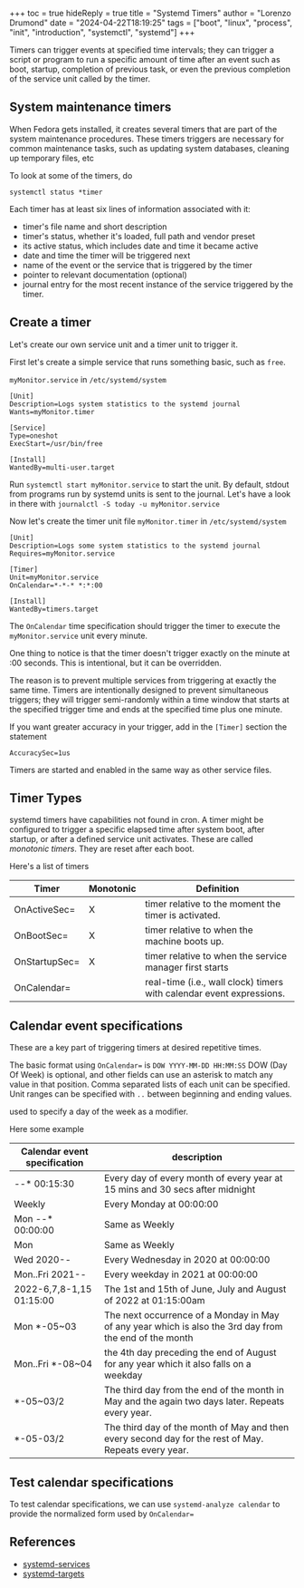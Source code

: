 +++
toc = true
hideReply = true
title = "Systemd Timers"
author = "Lorenzo Drumond"
date = "2024-04-22T18:19:25"
tags = ["boot",  "linux",  "process",  "init",  "introduction",  "systemctl",  "systemd"]
+++


Timers can trigger events at specified time intervals; they can trigger a
script or program to run a specific amount of time after an event such as
boot, startup, completion of previous task, or even the previous completion
of the service unit called by the timer.

## System maintenance timers
When Fedora gets installed, it creates several timers that are part of the system maintenance procedures. These timers triggers are necessary for common maintenance tasks, such as updating system databases, cleaning up temporary files, etc

To look at some of the timers, do
```
systemctl status *timer
```

Each timer has at least six lines of information associated with it:
- timer's file name and short description
- timer's status, whether it's loaded, full path and vendor preset
- its active status, which includes date and time it became active
- date and time the timer will be triggered next
- name of the event or the service that is triggered by the timer
- pointer to relevant documentation (optional)
- journal entry for the most recent instance of the service triggered by the timer.

## Create a timer
Let's create our own service unit and a timer unit to trigger it.

First let's create a simple service that runs something basic, such as `free`.

`myMonitor.service` in `/etc/systemd/system`
```
[Unit]
Description=Logs system statistics to the systemd journal
Wants=myMonitor.timer

[Service]
Type=oneshot
ExecStart=/usr/bin/free

[Install]
WantedBy=multi-user.target
```

Run `systemctl start myMonitor.service` to start the unit.
By default, stdout from programs run by systemd units is sent to the journal. Let's have a look in there with `journalctl -S today -u myMonitor.service`

Now let's create the timer unit file `myMonitor.timer` in `/etc/systemd/system`
```
[Unit]
Description=Logs some system statistics to the systemd journal
Requires=myMonitor.service

[Timer]
Unit=myMonitor.service
OnCalendar=*-*-* *:*:00

[Install]
WantedBy=timers.target
```

The `OnCalendar` time specification should trigger the timer to execute the `myMonitor.service` unit every minute.

One thing to notice is that the timer doesn't trigger exactly on the minute at :00 seconds. This is intentional, but it can be overridden.

The reason is to prevent multiple services from triggering at exactly the
same time. Timers are intentionally designed to prevent simultaneous
triggers; they will trigger semi-randomly within a time window that starts
at the specified trigger time and ends at the specified time plus one
minute.

If you want greater accuracy in your trigger, add in the `[Timer]` section the statement
```
AccuracySec=1us
```

Timers are started and enabled in the same way as other service files.

## Timer Types
systemd timers have capabilities not found in cron. A timer might be configured to trigger a specific elapsed time after system boot, after startup, or after a defined service unit activates. These are called _monotonic timers_. They are reset after each boot.

Here's a list of timers


| Timer              | Monotonic | Definition                                                                     |
|--------------------|-----------|--------------------------------------------------------------------------------|
| OnActiveSec=       | X         | timer relative to the moment the timer is activated.                           |
| OnBootSec=         | X         | timer relative to when the machine boots up.                                   |
| OnStartupSec=      | X         | timer relative to when the service manager first starts                        |
| OnCalendar=        |           | real-time (i.e., wall clock) timers with calendar event expressions.           |

## Calendar event specifications
These are a key part of triggering timers at desired repetitive times.

The basic format using `OnCalendar=` is `DOW YYYY-MM-DD HH:MM:SS`
DOW (Day Of Week) is optional, and other fields can use an asterisk to
match any value in that position. Comma separated lists of each unit can be
specified. Unit ranges can be specified with `..` between beginning and
ending values.

used to specify a day of the week as a modifier.

Here some example

| Calendar event specification | description                                                                                            |
|------------------------------|--------------------------------------------------------------------------------------------------------|
| *-*-* 00:15:30               | Every day of every month of every year at 15 mins and 30 secs after midnight                           |
| Weekly                       | Every Monday at 00:00:00                                                                               |
| Mon *-*-* 00:00:00           | Same as Weekly                                                                                         |
| Mon                          | Same as Weekly                                                                                         |
| Wed 2020-*-*                 | Every Wednesday in 2020 at 00:00:00                                                                    |
| Mon..Fri 2021-*-*            | Every weekday in 2021 at 00:00:00                                                                      |
| 2022-6,7,8-1,15 01:15:00     | The 1st and 15th of June, July and August of 2022 at 01:15:00am                                        |
| Mon *-05~03                  | The next occurrence of a Monday in May of any year which is also the 3rd day from the end of the month |
| Mon..Fri *-08~04             | the 4th day preceding the end of August for any year which it also falls on a weekday                  |
| *-05~03/2                    | The third day from the end of the month in May and the again two days later. Repeats every year.       |
| *-05-03/2                    | The third day of the month of May and then every second day for the rest of May. Repeats every year.   |

## Test calendar specifications
To test calendar specifications, we can use `systemd-analyze calendar` to provide the normalized form used by `OnCalendar=`

## References
- [systemd-services](/wiki/systemd-services/)
- [systemd-targets](/wiki/systemd-targets/)
